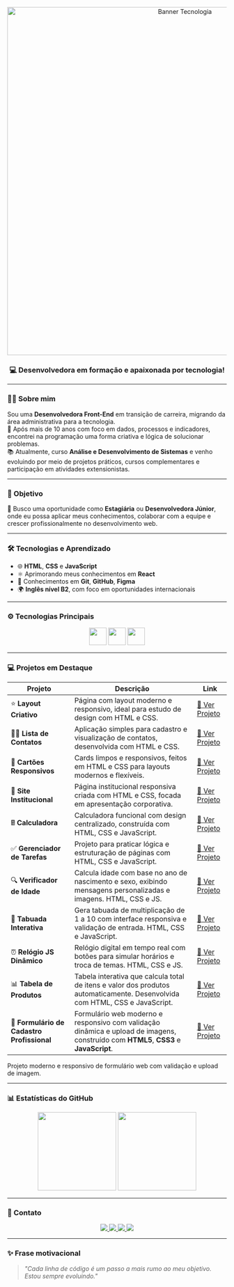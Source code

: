 <p align="center">
  <img src="https://i.postimg.cc/3wq3nvZ8/Banner-para-Linkedin-Tecnologia-em-Preto.png" alt="Banner Tecnologia" width="800"/>
</p>

<h3 align="center">💻 Desenvolvedora em formação e apaixonada por tecnologia!</h3>

---

### 👩‍💻 Sobre mim

Sou uma **Desenvolvedora Front-End** em transição de carreira, migrando da área administrativa para a tecnologia.  
💼 Após mais de 10 anos com foco em dados, processos e indicadores, encontrei na programação uma forma criativa e lógica de solucionar problemas.  
📚 Atualmente, curso **Análise e Desenvolvimento de Sistemas** e venho evoluindo por meio de projetos práticos, cursos complementares e participação em atividades extensionistas.

---

### 🎯 Objetivo

🚀 Busco uma oportunidade como **Estagiária** ou **Desenvolvedora Júnior**, onde eu possa aplicar meus conhecimentos, colaborar com a equipe e crescer profissionalmente no desenvolvimento web.

---

### 🛠 Tecnologias e Aprendizado

- 🌐 **HTML**, **CSS** e **JavaScript**  
- ⚛️ Aprimorando meus conhecimentos em **React**  
- 🧰 Conhecimentos em **Git**, **GitHub**, **Figma**  
- 🌍 **Inglês nível B2**, com foco em oportunidades internacionais

---

### ⚙️ Tecnologias Principais

<p align="center">
  <img src="https://cdn.jsdelivr.net/gh/devicons/devicon/icons/html5/html5-original.svg" width="40" height="40" />
  <img src="https://cdn.jsdelivr.net/gh/devicons/devicon/icons/css3/css3-original.svg" width="40" height="40" />
  <img src="https://cdn.jsdelivr.net/gh/devicons/devicon/icons/javascript/javascript-original.svg" width="40" height="40" />
</p>

---

### 💻 Projetos em Destaque

| Projeto                                   | Descrição                                                                                                                        | Link                                                                             |
|------------------------------------------|----------------------------------------------------------------------------------------------------------------------------------|----------------------------------------------------------------------------------|
| ⭐ **Layout Criativo**                     | Página com layout moderno e responsivo, ideal para estudo de design com HTML e CSS.                                              | [🔗 Ver Projeto](https://natipastre.github.io/Projeto1--LayoutCriativo/)          |
| 💇‍♀️ **Lista de Contatos**                | Aplicação simples para cadastro e visualização de contatos, desenvolvida com HTML e CSS.                                         | [🔗 Ver Projeto](https://natipastre.github.io/Projeto-2---Lista-de-Contatos/)     |
| 🧹 **Cartões Responsivos**                | Cards limpos e responsivos, feitos em HTML e CSS para layouts modernos e flexíveis.                                             | [🔗 Ver Projeto](https://natipastre.github.io/Projeto-3-Cards---Layout-Responsivo/) |
| 🏢 **Site Institucional**                 | Página institucional responsiva criada com HTML e CSS, focada em apresentação corporativa.                                       | [🔗 Ver Projeto](https://natipastre.github.io/Projeto-4---Front-End-Aprenser/)    |
| 🖩 **Calculadora**                        | Calculadora funcional com design centralizado, construída com HTML, CSS e JavaScript.                                            | [🔗 Ver Projeto](https://natipastre.github.io/Calculadora---js-/)                 |
| ✅ **Gerenciador de Tarefas**             | Projeto para praticar lógica e estruturação de páginas com HTML, CSS e JavaScript.                                              | [🔗 Ver Projeto](https://natipastre.github.io/Gerenciador-de-Tarefas/)            |
| 🔍 **Verificador de Idade**               | Calcula idade com base no ano de nascimento e sexo, exibindo mensagens personalizadas e imagens. HTML, CSS e JS.                | [🔗 Ver Projeto](https://natipastre.github.io/verificador-idade-javascript/)      |
| 🧮 **Tabuada Interativa**                  | Gera tabuada de multiplicação de 1 a 10 com interface responsiva e validação de entrada. HTML, CSS e JavaScript.                 | [🔗 Ver Projeto](https://natipastre.github.io/tabuada-interativa/)                |
| ⏰ **Relógio JS Dinâmico**                 | Relógio digital em tempo real com botões para simular horários e troca de temas. HTML, CSS e JS.                                | [🔗 Ver Projeto](https://natipastre.github.io/Rel-gio-JS-Din-mico/)               |
| 📊 **Tabela de Produtos**                  | Tabela interativa que calcula total de itens e valor dos produtos automaticamente. Desenvolvida com HTML, CSS e JavaScript.     | [🔗 Ver Projeto](https://natipastre.github.io/Tabela-de-Produtos/)                |
| 📝 **Formulário de Cadastro Profissional** | Formulário web moderno e responsivo com validação dinâmica e upload de imagens, construído com **HTML5**, **CSS3** e **JavaScript**. | [🔗 Ver Projeto](https://natipastre.github.io/Formul-rio-de-Cadastro-Profissional-e-Responsivo/) |




Projeto moderno e responsivo de formulário web com validação e upload de imagem.

---

### 📊 Estatísticas do GitHub

<p align="center">
  <img height="180em" src="https://github-readme-stats.vercel.app/api?username=natipastre&show_icons=true&theme=radical" />
  <img height="180em" src="https://github-readme-stats.vercel.app/api/top-langs/?username=natipastre&layout=compact&langs_count=7&theme=radical" />
</p>

---

### 💌 Contato

<p align="center">
  <a href="https://www.linkedin.com/in/nataliapastre-dev/" target="_blank">
    <img src="https://img.shields.io/badge/LinkedIn-0077B5?style=for-the-badge&logo=linkedin&logoColor=white"/>
  </a>
  <a href="mailto:natalia.pastre@yahoo.com.br">
    <img src="https://img.shields.io/badge/Email-D14836?style=for-the-badge&logo=gmail&logoColor=white"/>
  </a>
  <a href="https://wa.me/5516997135203" target="_blank">
    <img src="https://img.shields.io/badge/WhatsApp-25D366?style=for-the-badge&logo=whatsapp&logoColor=white"/>
  </a>
  <a href="https://github.com/natipastre" target="_blank">
    <img src="https://img.shields.io/badge/GitHub-181717?style=for-the-badge&logo=github&logoColor=white"/>
  </a>
</p>

---

### ✨ Frase motivacional

> _"Cada linha de código é um passo a mais rumo ao meu objetivo. Estou sempre evoluindo."_

